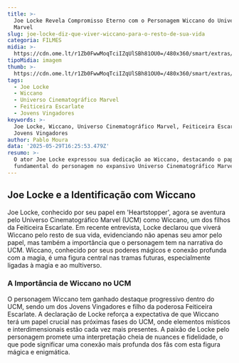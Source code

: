```yaml
---
title: >-
  Joe Locke Revela Compromisso Eterno com o Personagem Wiccano do Universo
  Marvel
slug: joe-locke-diz-que-viver-wiccano-para-o-resto-de-sua-vida
categoria: FILMES
midia: >-
  https://cdn.ome.lt/r1Zb0FwwMoqTciIZqUlSBh81OU0=/480x360/smart/extras/conteudos/Captura_de_Tela_2025-05-29_as_12.23.02.png
tipoMidia: imagem
thumb: >-
  https://cdn.ome.lt/r1Zb0FwwMoqTciIZqUlSBh81OU0=/480x360/smart/extras/conteudos/Captura_de_Tela_2025-05-29_as_12.23.02.png
tags:
  - Joe Locke
  - Wiccano
  - Universo Cinematográfico Marvel
  - Feiticeira Escarlate
  - Jovens Vingadores
keywords: >-
  Joe Locke, Wiccano, Universo Cinematográfico Marvel, Feiticeira Escarlate,
  Jovens Vingadores
author: Pablo Moura
data: '2025-05-29T16:25:53.479Z'
resumo: >-
  O ator Joe Locke expressou sua dedicação ao Wiccano, destacando o papel
  fundamental do personagem no expansivo Universo Cinematográfico Marvel.
---
```


## Joe Locke e a Identificação com Wiccano

Joe Locke, conhecido por seu papel em 'Heartstopper', agora se aventura pelo Universo Cinematográfico Marvel (UCM) como Wiccano, um dos filhos da Feiticeira Escarlate. Em recente entrevista, Locke declarou que viverá Wiccano pelo resto de sua vida, evidenciando não apenas seu amor pelo papel, mas também a importância que o personagem tem na narrativa do UCM. Wiccano, conhecido por seus poderes mágicos e conexão profunda com a magia, é uma figura central nas tramas futuras, especialmente ligadas à magia e ao multiverso.

### A Importância de Wiccano no UCM

O personagem Wiccano tem ganhado destaque progressivo dentro do UCM, sendo um dos Jovens Vingadores e filho da poderosa Feiticeira Escarlate. A declaração de Locke reforça a expectativa de que Wiccano terá um papel crucial nas próximas fases do UCM, onde elementos místicos e interdimensionais estão cada vez mais presentes. A paixão de Locke pelo personagem promete uma interpretação cheia de nuances e fidelidade, o que pode significar uma conexão mais profunda dos fãs com esta figura mágica e enigmática.
